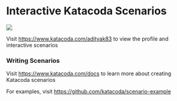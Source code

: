 # Interactive Katacoda Scenarios

[![](http://shields.katacoda.com/katacoda/adityak83/count.svg)](https://www.katacoda.com/adityak83 "Get your profile on Katacoda.com")

Visit https://www.katacoda.com/adityak83 to view the profile and interactive scenarios

### Writing Scenarios
Visit https://www.katacoda.com/docs to learn more about creating Katacoda scenarios

For examples, visit https://github.com/katacoda/scenario-example
